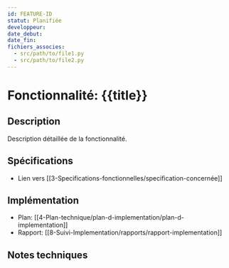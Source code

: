 ```yaml
---
id: FEATURE-ID
statut: Planifiée
developpeur: 
date_debut: 
date_fin: 
fichiers_associes:
  - src/path/to/file1.py
  - src/path/to/file2.py
---
```


# Fonctionnalité: {{title}}

## Description
Description détaillée de la fonctionnalité.

## Spécifications
- Lien vers [[3-Specifications-fonctionnelles/specification-concernée]]

## Implémentation
- Plan: [[4-Plan-technique/plan-d-implementation/plan-d-implementation]]
- Rapport: [[8-Suivi-Implementation/rapports/rapport-implementation]]

## Notes techniques
